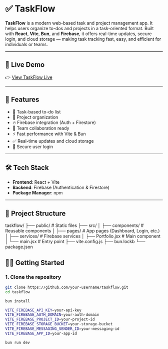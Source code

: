 # ✅ TaskFlow

**TaskFlow** is a modern web-based task and project management app. It helps users organize to-dos and projects in a task-oriented format. Built with **React**, **Vite**, **Bun**, and **Firebase**, it offers real-time updates, secure login, and cloud storage — making task tracking fast, easy, and efficient for individuals or teams.

---

## 🔗 Live Demo

👉 [View TaskFlow Live](https://todo-authentication-3f47d.web.app)

---

## 🚀 Features

- 📝 Task-based to-do list  
- 📁 Project organization  
- 🔥 Firebase integration (Auth + Firestore)  
- 👥 Team collaboration ready  
- ⚡ Fast performance with Vite & Bun  
- ✅ Real-time updates and cloud storage  
- 🔐 Secure user login  

---

## 🛠 Tech Stack

- **Frontend**: React + Vite  
- **Backend**: Firebase (Authentication & Firestore)  
- **Package Manager**: npm  

---

## 📁 Project Structure
taskflow/
├── public/ # Static files
├── src/
│ ├── components/ # Reusable components
│ ├── pages/ # App pages (Dashboard, Login, etc.)
│ ├── services/ # Firebase services
│ ├── Portfolio.jsx # Main component
│ └── main.jsx # Entry point
├── vite.config.js
├── bun.lockb
└── package.json


## 🧑‍💻 Getting Started

### 1. Clone the repository

```bash
git clone https://github.com/your-username/taskflow.git
cd taskflow

bun install

VITE_FIREBASE_API_KEY=your-api-key
VITE_FIREBASE_AUTH_DOMAIN=your-auth-domain
VITE_FIREBASE_PROJECT_ID=your-project-id
VITE_FIREBASE_STORAGE_BUCKET=your-storage-bucket
VITE_FIREBASE_MESSAGING_SENDER_ID=your-messaging-id
VITE_FIREBASE_APP_ID=your-app-id

bun run dev


